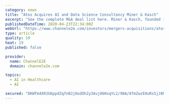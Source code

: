 ```yaml
---
category: news
title: "Atos Acquires AI and Data Science Consultancy Miner & Kasch"
excerpt: "See the complete M&A deal list here. Miner & Kasch, founded in 2015, specializes in artificial intelligence solutions that leverage machine learning, deep learning, natural language processing, and statistics. Key customers include Fortune 500 enterprises and startup customers across healthcare, financial services, energy, manufacturing ..."
publishedDateTime: 2020-04-23T22:34:00Z
webUrl: "https://www.channele2e.com/investors/mergers-acquisitions/atos-buys-miner-kasch/"
type: article
quality: 19
heat: 19
published: false

provider:
  name: ChannelE2E
  domain: channele2e.com

topics:
  - AI in Healthcare
  - AI

secured: "DKWTm4XR2GKppdZqfnB2jOodOh2y3AvjO6HsqYL2/98A/ATmZwzE0uRs5jJ8Nz883PaM4itHV34yPj5VbN6UI9J3hmxyBQjeCgVPtrI0QMgX5uyg2GLySkKI2MXs431oZDvDxMv2YhM5PnvG002biLaCSz7XS4V4qKwsPdnH3jttDLtQjghh/8vp61V5Xq/UjaojQCCzRV2ut2rx1dtiY/r25/9a/FnD5PcY6r3GjoHrdLc1RyVBv7Fmv3H4ac1561xKgKrnY1bLvupOcNjuGEDR+BTZQRpHAYRTEOVeYUF+jL7Bzhvttg0N42D4stG3GRTCPooaPWU1fcYjOgTaP7KA+2MpRWrGMuUd26i+EV/VkLqF1cv6DlAO6regZRYMUOz7GORi59f91d3jFMnAafbq96Z3ZQYbsXCOgUzfV15JnpnXqCtgkCccVnZygvBJEJW5bZLFJ/WSqpLrLHsuU3F+MlvCiRYX246gLAQUMdw=;kMZOsgdZAIifsvZcZPn1qA=="
---
```


